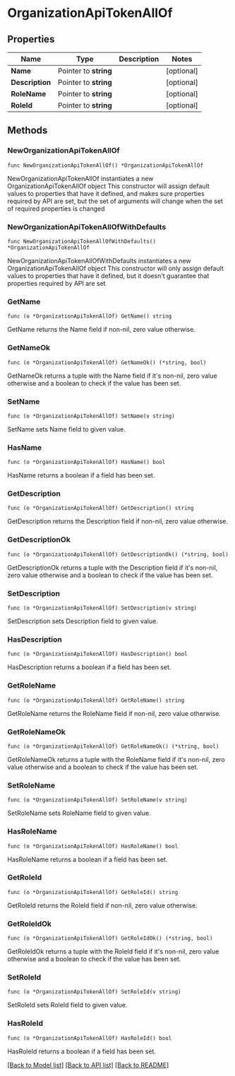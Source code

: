 # OrganizationApiTokenAllOf

## Properties

Name | Type | Description | Notes
------------ | ------------- | ------------- | -------------
**Name** | Pointer to **string** |  | [optional] 
**Description** | Pointer to **string** |  | [optional] 
**RoleName** | Pointer to **string** |  | [optional] 
**RoleId** | Pointer to **string** |  | [optional] 

## Methods

### NewOrganizationApiTokenAllOf

`func NewOrganizationApiTokenAllOf() *OrganizationApiTokenAllOf`

NewOrganizationApiTokenAllOf instantiates a new OrganizationApiTokenAllOf object
This constructor will assign default values to properties that have it defined,
and makes sure properties required by API are set, but the set of arguments
will change when the set of required properties is changed

### NewOrganizationApiTokenAllOfWithDefaults

`func NewOrganizationApiTokenAllOfWithDefaults() *OrganizationApiTokenAllOf`

NewOrganizationApiTokenAllOfWithDefaults instantiates a new OrganizationApiTokenAllOf object
This constructor will only assign default values to properties that have it defined,
but it doesn't guarantee that properties required by API are set

### GetName

`func (o *OrganizationApiTokenAllOf) GetName() string`

GetName returns the Name field if non-nil, zero value otherwise.

### GetNameOk

`func (o *OrganizationApiTokenAllOf) GetNameOk() (*string, bool)`

GetNameOk returns a tuple with the Name field if it's non-nil, zero value otherwise
and a boolean to check if the value has been set.

### SetName

`func (o *OrganizationApiTokenAllOf) SetName(v string)`

SetName sets Name field to given value.

### HasName

`func (o *OrganizationApiTokenAllOf) HasName() bool`

HasName returns a boolean if a field has been set.

### GetDescription

`func (o *OrganizationApiTokenAllOf) GetDescription() string`

GetDescription returns the Description field if non-nil, zero value otherwise.

### GetDescriptionOk

`func (o *OrganizationApiTokenAllOf) GetDescriptionOk() (*string, bool)`

GetDescriptionOk returns a tuple with the Description field if it's non-nil, zero value otherwise
and a boolean to check if the value has been set.

### SetDescription

`func (o *OrganizationApiTokenAllOf) SetDescription(v string)`

SetDescription sets Description field to given value.

### HasDescription

`func (o *OrganizationApiTokenAllOf) HasDescription() bool`

HasDescription returns a boolean if a field has been set.

### GetRoleName

`func (o *OrganizationApiTokenAllOf) GetRoleName() string`

GetRoleName returns the RoleName field if non-nil, zero value otherwise.

### GetRoleNameOk

`func (o *OrganizationApiTokenAllOf) GetRoleNameOk() (*string, bool)`

GetRoleNameOk returns a tuple with the RoleName field if it's non-nil, zero value otherwise
and a boolean to check if the value has been set.

### SetRoleName

`func (o *OrganizationApiTokenAllOf) SetRoleName(v string)`

SetRoleName sets RoleName field to given value.

### HasRoleName

`func (o *OrganizationApiTokenAllOf) HasRoleName() bool`

HasRoleName returns a boolean if a field has been set.

### GetRoleId

`func (o *OrganizationApiTokenAllOf) GetRoleId() string`

GetRoleId returns the RoleId field if non-nil, zero value otherwise.

### GetRoleIdOk

`func (o *OrganizationApiTokenAllOf) GetRoleIdOk() (*string, bool)`

GetRoleIdOk returns a tuple with the RoleId field if it's non-nil, zero value otherwise
and a boolean to check if the value has been set.

### SetRoleId

`func (o *OrganizationApiTokenAllOf) SetRoleId(v string)`

SetRoleId sets RoleId field to given value.

### HasRoleId

`func (o *OrganizationApiTokenAllOf) HasRoleId() bool`

HasRoleId returns a boolean if a field has been set.


[[Back to Model list]](../README.md#documentation-for-models) [[Back to API list]](../README.md#documentation-for-api-endpoints) [[Back to README]](../README.md)


